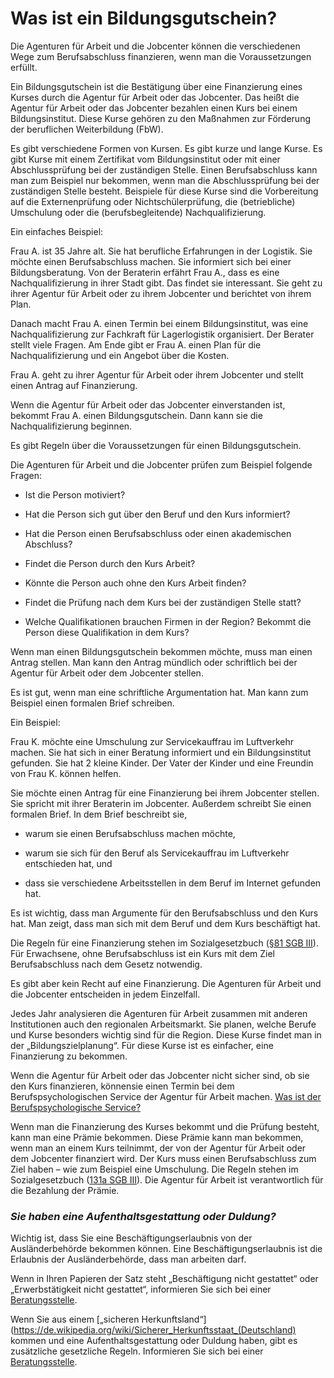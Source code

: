 # Was ist ein Bildungsgutschein?

Die Agenturen für Arbeit und die Jobcenter können die verschiedenen Wege zum Berufsabschluss finanzieren, wenn man die Voraussetzungen erfüllt.

Ein Bildungsgutschein ist die Bestätigung über eine Finanzierung eines Kurses durch die Agentur für Arbeit oder das Jobcenter. Das heißt die Agentur für Arbeit oder das Jobcenter bezahlen einen Kurs bei einem Bildungsinstitut. Diese Kurse gehören zu den Maßnahmen zur Förderung der beruflichen Weiterbildung \(FbW\).

Es gibt verschiedene Formen von Kursen. Es gibt kurze und lange Kurse. Es gibt Kurse mit einem Zertifikat vom Bildungsinstitut oder mit einer Abschlussprüfung bei der zuständigen Stelle. Einen Berufsabschluss kann man zum Beispiel nur bekommen, wenn man die Abschlussprüfung bei der zuständigen Stelle besteht. Beispiele für diese Kurse sind die Vorbereitung auf die Externenprüfung oder Nichtschülerprüfung, die \(betriebliche\) Umschulung oder die \(berufsbegleitende\) Nachqualifizierung.

Ein einfaches Beispiel:

Frau A. ist 35 Jahre alt. Sie hat berufliche Erfahrungen in der Logistik. Sie möchte einen Berufsabschluss machen. Sie informiert sich bei einer Bildungsberatung. Von der Beraterin erfährt Frau A., dass es eine Nachqualifizierung in ihrer Stadt gibt. Das findet sie interessant. Sie geht zu ihrer Agentur für Arbeit oder zu ihrem Jobcenter und berichtet von ihrem Plan.

Danach macht Frau A. einen Termin bei einem Bildungsinstitut, was eine Nachqualifizierung zur Fachkraft für Lagerlogistik organisiert. Der Berater stellt viele Fragen. Am Ende gibt er Frau A. einen Plan für die Nachqualifizierung und ein Angebot über die Kosten.

Frau A. geht zu ihrer Agentur für Arbeit oder ihrem Jobcenter und stellt einen Antrag auf Finanzierung.

Wenn die Agentur für Arbeit oder das Jobcenter einverstanden ist, bekommt Frau A. einen Bildungsgutschein. Dann kann sie die Nachqualifizierung beginnen.

Es gibt Regeln über die Voraussetzungen für einen Bildungsgutschein.

Die Agenturen für Arbeit und die Jobcenter prüfen zum Beispiel folgende Fragen:

* Ist die Person motiviert?

* Hat die Person sich gut über den Beruf und den Kurs informiert?

* Hat die Person einen Berufsabschluss oder einen akademischen Abschluss?

* Findet die Person durch den Kurs Arbeit?

* Könnte die Person auch ohne den Kurs Arbeit finden?

* Findet die Prüfung nach dem Kurs bei der zuständigen Stelle statt?

* Welche Qualifikationen brauchen Firmen in der Region? Bekommt die Person diese Qualifikation in dem Kurs?


Wenn man einen Bildungsgutschein bekommen möchte, muss man einen Antrag stellen. Man kann den Antrag mündlich oder schriftlich bei der Agentur für Arbeit oder dem Jobcenter stellen.

Es ist gut, wenn man eine schriftliche Argumentation hat. Man kann zum Beispiel einen formalen Brief schreiben.

Ein Beispiel:

Frau K. möchte eine Umschulung zur Servicekauffrau im Luftverkehr machen. Sie hat sich in einer Beratung informiert und ein Bildungsinstitut gefunden. Sie hat 2 kleine Kinder. Der Vater der Kinder und eine Freundin von Frau K. können helfen.

Sie möchte einen Antrag für eine Finanzierung bei ihrem Jobcenter stellen. Sie spricht mit ihrer Beraterin im Jobcenter. Außerdem schreibt Sie einen formalen Brief. In dem Brief beschreibt sie,

* warum sie einen Berufsabschluss machen möchte,

* warum sie sich für den Beruf als Servicekauffrau im Luftverkehr entschieden hat, und

* dass sie verschiedene Arbeitsstellen in dem Beruf im Internet gefunden hat.


Es ist wichtig, dass man Argumente für den Berufsabschluss und den Kurs hat. Man zeigt, dass man sich mit dem Beruf und dem Kurs beschäftigt hat.

Die Regeln für eine Finanzierung stehen im Sozialgesetzbuch \([§81 SGB III](http://www.sozialgesetzbuch-sgb.de/sgbiii/81.html)\). Für Erwachsene, ohne Berufsabschluss ist ein Kurs mit dem Ziel Berufsabschluss nach dem Gesetz notwendig.

Es gibt aber kein Recht auf eine Finanzierung. Die Agenturen für Arbeit und die Jobcenter entscheiden in jedem Einzelfall.

Jedes Jahr analysieren die Agenturen für Arbeit zusammen mit anderen Institutionen auch den regionalen Arbeitsmarkt. Sie planen, welche Berufe und Kurse besonders wichtig sind für die Region. Diese Kurse findet man in der „Bildungszielplanung“. Für diese Kurse ist es einfacher, eine Finanzierung zu bekommen.

Wenn die Agentur für Arbeit oder das Jobcenter nicht sicher sind, ob sie den Kurs finanzieren, könnensie einen Termin bei dem Berufspsychologischen Service der Agentur für Arbeit machen. [Was ist der Berufspsychologische Service?](#berufspsychologischer)

Wenn man die Finanzierung des Kurses bekommt und die Prüfung besteht, kann man eine Prämie bekommen. Diese Prämie kann man bekommen, wenn man an einem Kurs teilnimmt, der von der Agentur für Arbeit oder dem Jobcenter finanziert wird. Der Kurs muss einen Berufsabschluss zum Ziel haben – wie zum Beispiel eine Umschulung.  Die Regeln stehen im Sozialgesetzbuch \([131a SGB III](http://www.sozialgesetzbuch-sgb.de/sgbiii/131a.html)\). Die Agentur für Arbeit ist verantwortlich für die Bezahlung der Prämie.

### _Sie haben eine Aufenthaltsgestattung oder Duldung?_

Wichtig ist, dass Sie eine Beschäftigungserlaubnis von der Ausländerbehörde bekommen können. Eine Beschäftigungserlaubnis ist die Erlaubnis der Ausländerbehörde, dass man arbeiten darf.

Wenn in Ihren Papieren der Satz steht „Beschäftigung nicht gestattet“ oder „Erwerbstätigkeit nicht gestattet“, informieren Sie sich bei einer [Beratungsstelle](#migrationsberatung-rechtsberatung).

Wenn Sie aus einem [„sicheren Herkunftsland“](https://de.wikipedia.org/wiki/Sicherer_Herkunftsstaat_(Deutschland) kommen und eine Aufenthaltsgestattung oder Duldung haben, gibt es zusätzliche gesetzliche Regeln. Informieren Sie sich bei einer [Beratungsstelle](#migrationsberatung-rechtsberatung).

